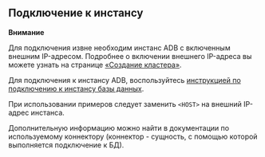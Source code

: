 ## Подключение к инстансу

<warn>

**Внимание**

Для подключения извне необходим инстанс ADB с включенным внешним IP-адресом. Подробнее о включении внешнего IP-адреса вы можете узнать на странице [«Создание кластера»](/docs/ru/dbs/adb/adb-start/create-adb).

<warn>

Для подключения к инстансу ADB, воспользуйтесь [инструкцией по подключению к инстансу базы данных](/docs/ru/dbs/dbaas/dbaas-start/db-connect/).

При использовании примеров следует заменить `<HOST>` на внешний IP-адрес инстанса.

Дополнительную информацию можно найти в документации по используемому коннектору (коннектор - сущность, с помощью которой выполняется подключение к БД).
